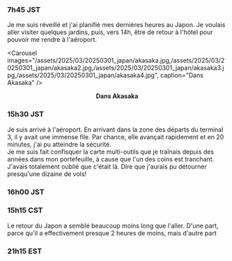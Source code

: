 ### 7h45 JST
Je me suis réveillé et j'ai planifié mes dernières heures au Japon. Je voulais aller visiter quelques jardins, puis, vers 14h, être de retour à l'hôtel pour pouvoir me rendre à l'aéroport.

<Carousel
    images="/assets/2025/03/20250301_japan/akasaka.jpg,/assets/2025/03/20250301_japan/akasaka2.jpg,/assets/2025/03/20250301_japan/akasaka3.jpg,/assets/2025/03/20250301_japan/akasaka4.jpg",
    caption="Dans Akasaka"
/>
<p align="center"><b>Dans Akasaka</b></p>

### 15h30 JST
Je suis arrivé à l'aéroport. En arrivant dans la zone des départs du terminal 3, il y avait une immense file. Par chance, elle avançait rapidement et en 20 minutes, j'ai pu atteindre la sécurité.  
Je me suis fait confisquer la carte multi-outils que je traînais depuis des années dans mon portefeuille, à cause que l'un des coins est tranchant. J'avais totalement oublié que c'était là. Dire que j'aurais pu détourner presqu'une dizaine de vols!

### 16h00 JST


### 15h15 CST
Le retour du Japon a semblé beaucoup moins long que l'aller. D'une part, parce qu'il a effectivement presque 2 heures de moins, mais d'autre part


### 21h15 EST

